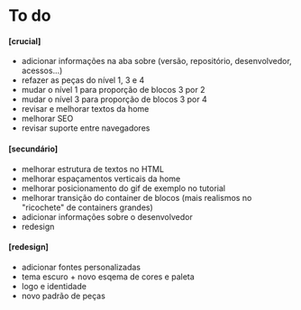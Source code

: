 # To do

#### [crucial]
- adicionar informações na aba sobre (versão, repositório, desenvolvedor, acessos...)
- refazer as peças do nível 1, 3 e 4
- mudar o nível 1 para proporção de blocos 3 por 2
- mudar o nível 3 para proporção de blocos 3 por 4
- revisar e melhorar textos da home
- melhorar SEO
- revisar suporte entre navegadores

#### [secundário]
- melhorar estrutura de textos no HTML
- melhorar espaçamentos verticais da home
- melhorar posicionamento do gif de exemplo no tutorial
- melhorar transição do container de blocos (mais realismos no "ricochete" de containers grandes)
- adicionar informações sobre o desenvolvedor
- redesign

#### [redesign]
- adicionar fontes personalizadas
- tema escuro + novo esqema de cores e paleta
- logo e identidade
- novo padrão de peças